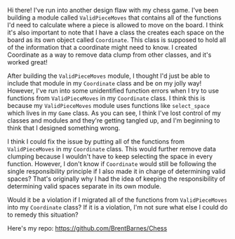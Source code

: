 Hi there! I've run into another design flaw with my chess game. I've been building a module called `ValidPieceMoves` that contains all of the functions I'd need to calculate where a piece is allowed to move on the board. I think it's also important to note that I have a class the creates each space on the board as its own object called `Coordinate`. This class is supposed to hold all of the information that a coordinate might need to know. I created Coordinate as a way to remove data clump from other classes, and it's worked great!

After building the `ValidPieceMoves` module, I thought I'd just be able to include that module in my `Coordinate` class and be on my jolly way! However, I've run into some unidentified function errors when I try to use functions from `ValidPieceMoves` in my `Coordinate` class. I think this is because my `ValidPieceMoves` module uses functions like `select_space` which lives in my `Game` class. As you can see, I think I've lost control of my classes and modules and they're getting tangled up, and I'm beginning to think that I designed something wrong.

I think I could fix the issue by putting all of the functions from `ValidPieceMoves` in my `Coordinate` class. This would further remove data clumping because I wouldn't have to keep selecting the space in every function. However, I don't know if `Coordinate` would still be following the single responsibility principle if I also made it in charge of determining valid spaces? That's originally why I had the idea of keeping the responsibility of determining valid spaces separate in its own module. 

Would it be a violation if I migrated all of the functions from `ValidPieceMoves` into my `Coordinate` class? If it is a violation, I'm not sure what else I could do to remedy this situation?

Here's my repo: https://github.com/BrentBarnes/Chess